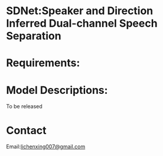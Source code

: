 # SDNet:Speaker and Direction Inferred Dual-channel Speech Separation

# Requirements:

# Model Descriptions:
To be released

# Contact
Email:lichenxing007@gmail.com



